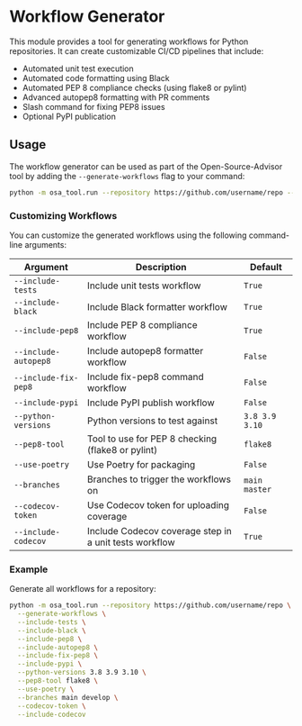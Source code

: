 # Workflow Generator

This module provides a tool for generating workflows for Python repositories. It can create customizable CI/CD pipelines that include:

- Automated unit test execution
- Automated code formatting using Black
- Automated PEP 8 compliance checks (using flake8 or pylint)
- Advanced autopep8 formatting with PR comments
- Slash command for fixing PEP8 issues
- Optional PyPI publication

## Usage

The workflow generator can be used as part of the Open-Source-Advisor tool by adding the `--generate-workflows` flag to your command:

```bash
python -m osa_tool.run --repository https://github.com/username/repo --generate-workflows
```

### Customizing Workflows

You can customize the generated workflows using the following command-line arguments:

| Argument | Description | Default |
|----------|-------------|---------|
| `--include-tests` | Include unit tests workflow | `True` |
| `--include-black` | Include Black formatter workflow | `True` |
| `--include-pep8` | Include PEP 8 compliance workflow | `True` |
| `--include-autopep8` | Include autopep8 formatter workflow | `False` |
| `--include-fix-pep8` | Include fix-pep8 command workflow | `False` |
| `--include-pypi` | Include PyPI publish workflow | `False` |
| `--python-versions` | Python versions to test against | `3.8 3.9 3.10` |
| `--pep8-tool` | Tool to use for PEP 8 checking (flake8 or pylint) | `flake8` |
| `--use-poetry` | Use Poetry for packaging | `False` |
| `--branches` | Branches to trigger the workflows on | `main master` |
| `--codecov-token` | Use Codecov token for uploading coverage | `False` |
| `--include-codecov` | Include Codecov coverage step in a unit tests workflow | `True` |

### Example

Generate all workflows for a repository:

```bash
python -m osa_tool.run --repository https://github.com/username/repo \
  --generate-workflows \
  --include-tests \
  --include-black \
  --include-pep8 \
  --include-autopep8 \
  --include-fix-pep8 \
  --include-pypi \
  --python-versions 3.8 3.9 3.10 \
  --pep8-tool flake8 \
  --use-poetry \
  --branches main develop \
  --codecov-token \
  --include-codecov
```